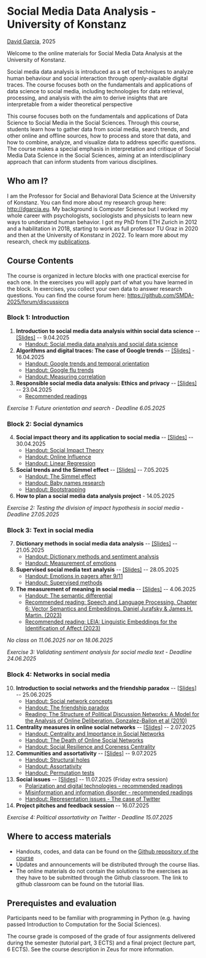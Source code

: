 # Social Media Data Analysis - University of Konstanz

[David Garcia](http://dgarcia.eu), 2025

Welcome to the online materials for Social Media Data Analysis at the University of Konstanz.

Social media data analysis is introduced as a set of techniques to analyze human behaviour and social interaction through openly-available digital traces. 
The course focuses both on the fundamentals and applications of data science to social media, including technologies for data retrieval, processing, 
and analysis with the aim to derive insights that are interpretable from a wider theoretical perspective

This course focuses both on the fundamentals and applications of Data Science to Social Media in the Social Sciences. Through this course, 
students learn how to gather data from social media, search trends, and other online and offline sources, how to process and store that data, 
and how to combine, analyze, and visualize data to address specific questions. The course makes a special emphasis in interpretation and 
critique of Social Media Data Science in the Social Sciences, aiming at an interdisciplinary approach that can inform students from various disciplines.

## Who am I?

I am the Professor for Social and Behavioral Data Science at the University of Konstanz. You can find more about my research group 
here: http://dgarcia.eu. My background is Computer Science but I worked my whole career with psychologists, sociologists and physicists 
to learn new ways to understand human behavior. I got my PhD from ETH Zurich in 2012 and a habilitation in 2018, starting to work as 
full professor TU Graz in 2020 and then at the University of Konstanz in 2022. To learn more about my research, check my 
[publications](https://dgarcia.eu/full-publication-list/).

## Course Contents

The course is organized in lecture blocks with one practical exercise for each one. In the exercises you will apply part of what you 
have learned in the block. In exercises, you collect your own data to answer research questions. 
You can find the course forum here: https://github.com/SMDA-2025/forum/discussions

### Block 1: Introduction
1. **Introduction to social media data analysis within social data science** -- [[Slides]](https://dgarcia-eu.github.io/SocialMediaDataAnalysis/01_Introduction/Slides/Slides.html) -- 9.04.2025  
      - [Handout: Social media data analysis and social data science](https://dgarcia-eu.github.io/SocialMediaDataAnalysis/01_Introduction/SocialDataScience/SocialDataScience.html)
2. **Algorithms and digital traces: The case of Google trends** -- [[Slides]](https://dgarcia-eu.github.io/SocialMediaDataAnalysis/02_SearchData/Slides/Slides.html) - 16.04.2025
    - [Handout: Google trends and temporal orientation](https://dgarcia-eu.github.io/SocialMediaDataAnalysis/02_SearchData/TemporalOrientation/TemporalOrientationGtrends.html)
    - [Handout: Google flu trends](https://dgarcia-eu.github.io/SocialMediaDataAnalysis/02_SearchData/GoogleFluTrends/GoogleFluTrends.html)
    - [Handout: Measuring correlation](https://dgarcia-eu.github.io/SocialMediaDataAnalysis/02_SearchData/Correlation/MeasuringCorrelation.html)
3. **Responsible social media data analysis: Ethics and privacy** -- [[Slides]](https://dgarcia-eu.github.io/SocialMediaDataAnalysis/03_EthicsAndPrivacy/Slides/Slides.html) -- 23.04.2025
    - [Recommended readings](https://dgarcia-eu.github.io/SocialMediaDataAnalysis/03_EthicsAndPrivacy/Readings.html)  

*Exercise 1: Future orientation and search - Deadline 6.05.2025*

### Block 2: Social dynamics  
4. **Social impact theory and its application to social media** -- [[Slides]](https://dgarcia-eu.github.io/SocialMediaDataAnalysis/04_SocialImpact/Slides/Slides.html) -- 30.04.2025
    - [Handout: Social Impact Theory](https://dgarcia-eu.github.io/SocialMediaDataAnalysis/04_SocialImpact/SIT/SIT.html)
    - [Handout: Online Influence](https://dgarcia-eu.github.io/SocialMediaDataAnalysis/04_SocialImpact/OnlineInfluence/OnlineInfluence.html)
    - [Handout: Linear Regression](https://dgarcia-eu.github.io/SocialMediaDataAnalysis/04_SocialImpact/LinearRegression/LinearRegression.html)
5. **Social trends and the Simmel effect**   -- [[Slides]](https://dgarcia-eu.github.io/SocialMediaDataAnalysis/05_SocialTrends/Slides/Slides.html) -- 7.05.2025
    - [Handout: The Simmel effect](https://dgarcia-eu.github.io/SocialMediaDataAnalysis/05_SocialTrends/SimmelEffect/SimmelEffect.html)
    - [Handout: Baby names research](https://dgarcia-eu.github.io/SocialMediaDataAnalysis/05_SocialTrends/BabyNameTrends/BabyNameTrends.html)
    - [Handout: Bootstrapping](https://dgarcia-eu.github.io/SocialMediaDataAnalysis/05_SocialTrends/Bootstrapping/Bootstrapping.html)
6. **How to plan a social media data analysis project** - 14.05.2025

*Exercise 2: Testing the division of impact hypothesis in social media - Deadline 27.05.2025*

### Block 3: Text in social media  
7. **Dictionary methods in social media data analysis** -- [[Slides]](https://dgarcia-eu.github.io/SocialMediaDataAnalysis/06_DictionaryMethods/Slides/DictionaryMethods.html) -- 21.05.2025
    - [Handout: Dictionary methods and sentiment analysis](https://dgarcia-eu.github.io/SocialMediaDataAnalysis/06_DictionaryMethods/DictionaryMethods/DictionaryMethods.html)
    - [Handout: Measurement of emotions](https://dgarcia-eu.github.io/SocialMediaDataAnalysis/06_DictionaryMethods/MeasuringEmotions/Emotions.html)  
8. **Supervised social media text analysis**  -- [[Slides]](https://dgarcia-eu.github.io/SocialMediaDataAnalysis/07_SupervisedMethods/Slides/Slides.html) -- 28.05.2025
    - [Handout: Emotions in pagers after 9/11](https://dgarcia-eu.github.io/SocialMediaDataAnalysis/07_SupervisedMethods/PagerEmotions/PagerEmotions.html)
    - [Handout: Supervised methods](https://dgarcia-eu.github.io/SocialMediaDataAnalysis/07_SupervisedMethods/SupervisedMethods/SupervisedSentimentAnalysis.html)  
9. **The measurement of meaning in social media**  -- [[Slides]](https://dgarcia-eu.github.io/SocialMediaDataAnalysis/08_MeasurementOfMeaning/Slides/Slides.html) -- 4.06.2025    
    - [Handout: The semantic differential](https://dgarcia-eu.github.io/SocialMediaDataAnalysis/08_MeasurementOfMeaning/SemanticDifferential/SemanticDifferential.html)
    - [Recommended reading: Speech and Language Processing. Chapter 6: Vector Semantics and Embeddings. Daniel Jurafsky & James H. Martin. (2023)](https://web.stanford.edu/~jurafsky/slp3/6.pdf)
    - [Recommended reading: LEIA: Linguistic Embeddings for the Identification of Affect (2023)](https://arxiv.org/pdf/2304.10973v1.pdf)

*No class on 11.06.2025 nor on 18.06.2025*

*Exercise 3: Validating sentiment analysis for social media text - Deadline 24.06.2025*

### Block 4: Networks in social media  
10. **Introduction to social networks and the friendship paradox**  -- [[Slides]](https://dgarcia-eu.github.io/SocialMediaDataAnalysis/09_IntroSocialNetworks/Slides/Slides.html) -- 25.06.2025
    - [Handout: Social network concepts](https://dgarcia-eu.github.io/SocialMediaDataAnalysis/09_IntroSocialNetworks/SNAIntro/SNAIntro.html)
    - [Handout: The friendship paradox](https://dgarcia-eu.github.io/SocialMediaDataAnalysis/09_IntroSocialNetworks/FriendshipParadox/FriendshipParadox.html)
    - [Reading: The Structure of Political Discussion Networks: A Model for the Analysis of Online Deliberation. Gonzalez-Bailon et al (2010)](https://journals.sagepub.com/doi/abs/10.1057/jit.2010.2?journalCode=jina)
11. **Centrality measures in online social networks** -- [[Slides]](https://dgarcia-eu.github.io/SocialMediaDataAnalysis/10_Centrality/Slides/Slides.html) -- 2.07.2025
      - [Handout: Centrality and Importance in Social Networks](https://dgarcia-eu.github.io/SocialMediaDataAnalysis/10_Centrality/Centrality/Centrality.html)  
      - [Handout: The Death of Online Social Networks](https://dgarcia-eu.github.io/SocialMediaDataAnalysis/10_Centrality/DeathOfSocialNetworks/SocialNetworkDeath.html)  
      - [Handout: Social Resilience and Coreness Centrality](https://dgarcia-eu.github.io/SocialMediaDataAnalysis/10_Centrality/Coreness/SocialResilience.html)  
12. **Communities and assortativity** -- [[Slides]](https://dgarcia-eu.github.io/SocialMediaDataAnalysis/11_Assortativity/Slides/Slides.html) -- 9.07.2025
    - [Handout: Structural holes](https://dgarcia-eu.github.io/SocialMediaDataAnalysis/11_Assortativity/StructuralHoles/StructuralHoles.html)    
    - [Handout: Assortativity](https://dgarcia-eu.github.io/SocialMediaDataAnalysis/11_Assortativity/Assortativity/Assortativity.html)   
    - [Handout: Permutation tests](https://dgarcia-eu.github.io/SocialMediaDataAnalysis/11_Assortativity/PermutationTests/PermutationTests.html)    
13. **Social issues** -- [[Slides]](https://dgarcia-eu.github.io/SocialMediaDataAnalysis/12_SocialIssues/Slides/SocialIssues.html) -- 11.07.2025 (Friday extra session)
    - [Polarization and digital technologies - recommended readings](https://dgarcia-eu.github.io/SocialMediaDataAnalysis/12_SocialIssues/Polarization/Polarization.html)
    - [Misinformation and information disorder - recommended readings](https://dgarcia-eu.github.io/SocialMediaDataAnalysis/12_SocialIssues/Misinformation/Misinformation.html)
    - [Handout: Representation issues - The case of Twitter](https://dgarcia-eu.github.io/SocialMediaDataAnalysis/12_SocialIssues/TwitterElections/TwitterElections.html)
14. **Project pitches and feedback session** -- 16.07.2025

    
*Exercise 4: Political assortativity on Twitter - Deadline 15.07.2025*


## Where to access materials

- Handouts, codes, and data can be found on the [Github repository of the course](https://github.com/dgarcia-eu/SocialMediaDataAnalysis)
- Updates and announcements will be distributed through the course Ilias.
- The online materials do not contain the solutions to the exercises as they have to be submitted through the Github classroom. The link to github classroom can be found on the tutorial Ilias.

## Prerequistes and evaluation

Participants need to be familiar with programming in Python (e.g. having passed Introduction to Computation for the Social Sciences). 

The course grade is composed of the grade of four assignments delivered during the semester (tutorial part, 3 ECTS) and a final project (lecture part, 6 ECTS). See the course description in Zeus for more information.
